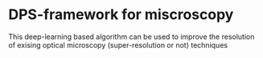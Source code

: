 # DPS-framework for miscroscopy
This deep-learning based algorithm can be used to improve the resolution of exising optical microscopy (super-resolution or not) techniques
